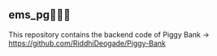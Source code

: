 ## ems_pg 👩🏻‍💻

This repository contains the backend code of Piggy Bank -> https://github.com/RiddhiDeogade/Piggy-Bank 
